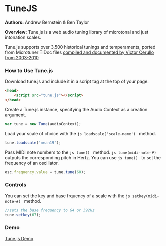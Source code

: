 # TuneJS

**Authors:** Andrew Bernstein & Ben Taylor

**Overview:** Tune.js is a web audio tuning library of microtonal and just intonation scales.

Tune.js supports over 3,500 historical tunings and temperaments, ported from Microtuner TIDoc files [compiled and documented by Victor Cerullo from 2003-2010](http://www.venetica.net/Sites/16tone/mtx_file_specs.htm)

### How to Use Tune.js

Download tune.js and include it in a script tag at the top of your page.

```html
<head>
	<script src="tune.js"></script>
</head>
```

Create a Tune.js instance, specifying the Audio Context as a creation argument.

```js
var tune = new Tune(audioContext);
```

Load your scale of choice with the ```js loadscale('scale-name') ``` method.

```js
tune.loadscale('mean19');
```

Pass MIDI note numbers to the ```js tune() ``` method. ```js tune(midi-note-#) ``` outputs the corresponding pitch in Hertz. You can use ```js tune() ``` to set the frequency of an oscillator.

```js
osc.frequency.value = tune.tune(60);
```

### Controls

You can set the key and base frquency of a scale with the ```js setkey(midi-note-#) ``` method.

```js
//sets the base frequency to G4 or 392Hz
tune.setkey(67);
```


### Demo

[Tune.js Demo](http://abbernie.github.io/tune)
